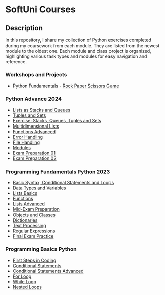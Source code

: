 # SoftUni Courses

## Description
In this repository, I share my collection of Python exercises completed during my coursework from each module. They are listed from the newest module to the oldest one. Each module and class project is organized, highlighting various task types and modules for easy navigation and reference.

### Workshops and Projects
   - Python Fundamentals - [Rock Paper Scissors Game](https://github.com/DenisAhmed98/RockPaperScissorsGame)

### Python Advance 2024
   - [Lists as Stacks and Queues](https://github.com/DenisAhmed98/SoftUni-Courses/tree/main/Python%20Advanced%202024/Lists%20as%20Stacks%20and%20Queues)
   - [Tuples and Sets](https://github.com/DenisAhmed98/SoftUni-Courses/tree/main/Python%20Advanced%202024/Tuples%20and%20Sets)
   - [Exercise: Stacks, Queues, Tuples and Sets](https://github.com/DenisAhmed98/SoftUni-Courses/tree/main/Python%20Advanced%202024/Exercise%20Stacks%20Queues%20Tuples%20and%20Sets)
   - [Multidimensional Lists](https://github.com/DenisAhmed98/SoftUni-Courses/tree/main/Python%20Advanced%202024/Multidimensional%20Lists)
   - [Functions Advanced](https://github.com/DenisAhmed98/SoftUni-Courses/tree/main/Python%20Advanced%202024/Functions%20Advanced)
   - [Error Handling](https://github.com/DenisAhmed98/SoftUni-Courses/tree/main/Python%20Advanced%202024/Error%20Handling)
   - [File Handling](https://github.com/DenisAhmed98/SoftUni-Courses/tree/main/Python%20Advanced%202024/File%20Handling)
   - [Modules](https://github.com/DenisAhmed98/SoftUni-Courses/tree/main/Python%20Advanced%202024/Modules)
   - [Exam Preparation 01]()
   - [Exam Preparation 02](https://github.com/DenisAhmed98/SoftUni-Courses/tree/main/Python%20Advanced%202024/Exam%20Prep%2002)


### Programming Fundamentals Python 2023
   - [Basic Syntax, Conditional Statements and Loops](https://github.com/DenisAhmed98/SoftUni-Courses/tree/main/Programming%20Fundamentals%20Python%202023/Basic%20Syntax%20Conditional%20Statements%20and%20Loops)
   - [Data Types and Variables](https://github.com/DenisAhmed98/SoftUni-Courses/tree/main/Programming%20Fundamentals%20Python%202023/Data%20Types%20and%20Variables)
   - [Lists Basics](https://github.com/DenisAhmed98/SoftUni-Courses/tree/main/Programming%20Fundamentals%20Python%202023/Lists%20Basics)
   - [Functions](https://github.com/DenisAhmed98/SoftUni-Courses/tree/main/Programming%20Fundamentals%20Python%202023/Functions)
   - [Lists Advanced](https://github.com/DenisAhmed98/SoftUni-Courses/tree/main/Programming%20Fundamentals%20Python%202023/Lists%20Advanced)
   - [Mid-Exam Preparation](https://github.com/DenisAhmed98/SoftUni-Courses/tree/main/Programming%20Fundamentals%20Python%202023/MidExam%20Practice)
   - [Objects and Classes](https://github.com/DenisAhmed98/SoftUni-Courses/tree/main/Programming%20Fundamentals%20Python%202023/Objects%20and%20Classes)
   - [Dictionaries](https://github.com/DenisAhmed98/SoftUni-Courses/tree/main/Programming%20Fundamentals%20Python%202023/Dictionaries)
   - [Text Processing](https://github.com/DenisAhmed98/SoftUni-Courses/tree/main/Programming%20Fundamentals%20Python%202023/Text%20Processing)
   - [Regular Expressions](https://github.com/DenisAhmed98/SoftUni-Courses/tree/main/Programming%20Fundamentals%20Python%202023/RegEx)
   - [Final Exam Practice](https://github.com/DenisAhmed98/SoftUni-Courses/tree/main/Programming%20Fundamentals%20Python%202023/Final%20Exam%20Practice)


### Programming Basics Python
   - [First Steps in Coding](https://github.com/DenisAhmed98/SoftUni-Courses/tree/main/Programming%20Basics%20Python%202023/First%20Steps%20in%20Coding)
   - [Conditional Statements](https://github.com/DenisAhmed98/SoftUni-Courses/tree/main/Programming%20Basics%20Python%202023/Conditional%20Statements)
   - [Conditional Statements Advanced](https://github.com/DenisAhmed98/SoftUni-Courses/tree/main/Programming%20Basics%20Python%202023/Conditional%20Statements%20Advanced)
   - [For Loop](https://github.com/DenisAhmed98/SoftUni-Courses/tree/main/Programming%20Basics%20Python%202023/For%20Loop)
   - [While Loop](https://github.com/DenisAhmed98/SoftUni-Courses/tree/main/Programming%20Basics%20Python%202023/While%20Loop)
   - [Nested Loops](https://github.com/DenisAhmed98/SoftUni-Courses/tree/main/Programming%20Basics%20Python%202023/Nested%20Loops)


